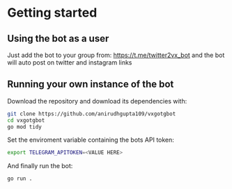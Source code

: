 # Getting started
## Using the bot as a user
Just add the bot to your group from: https://t.me/twitter2vx_bot
and the bot will auto post on twitter and instagram links

## Running your own instance of the bot
Download the repository and download its dependencies with:

```bash
git clone https://github.com/anirudhgupta109/vxgotgbot
cd vxgotgbot
go mod tidy
```

Set the enviroment variable containing the bots API token:

```bash
export TELEGRAM_APITOKEN=<VALUE HERE>
```

And finally run the bot:
```bash
go run .
```